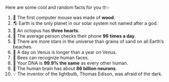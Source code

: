 Here are some cool and random facts for you 🤓✨

1. 🔋 The first computer mouse was made of **wood**.
2. 🌎 Earth is the only planet in our solar system not named after a god.
3. 🐙 An octopus has **three hearts**.
4. 📱 The average person checks their phone **96 times a day**.
5. 🌌 There are more stars in the universe than grains of sand on all Earth’s beaches.
6. 🚀 A day on Venus is longer than a year on Venus.
7. 🐝 Bees can recognize human faces.
8. 🧬 Your DNA is **99.9% the same** as every other human.
9. 🧠 The human brain has about **86 billion neurons**.
10. 💡 The inventor of the lightbulb, Thomas Edison, was afraid of the dark.

